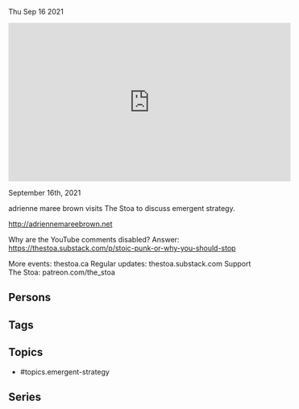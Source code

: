 



Thu Sep 16 2021

<iframe width="560" height="315" src="https://www.youtube.com/embed/ekd8EnNXaYI" title="Emergent Strategy w/ adrienne maree brown" frameborder="0" allow="accelerometer; autoplay; clipboard-write; encrypted-media; gyroscope; picture-in-picture" allowfullscreen ></iframe>

September 16th, 2021

adrienne maree brown visits The Stoa to discuss emergent strategy. 

http://adriennemareebrown.net

Why are the YouTube comments disabled? Answer: https://thestoa.substack.com/p/stoic-punk-or-why-you-should-stop

More events: thestoa.ca
Regular updates: thestoa.substack.com
Support The Stoa: patreon.com/the_stoa

## Persons



## Tags



## Topics

- #topics.emergent-strategy

## Series



